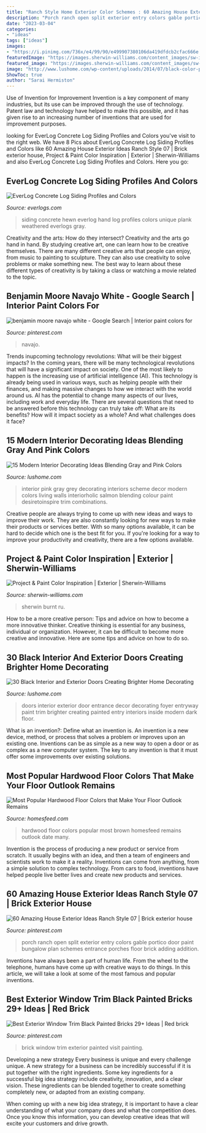 ```yaml
---
title: "Ranch Style Home Exterior Color Schemes : 60 Amazing House Exterior Ideas Ranch Style 07"
description: "Porch ranch open split exterior entry colors gable portico door paint bungalow plan schemes entrance porches floor brick adding addition"
date: "2023-03-04"
categories:
- "ideas"
tags: ["ideas"]
images:
- "https://i.pinimg.com/736x/e4/99/90/e499907380106da419dfdcb2cfac666e.jpg"
featuredImage: "https://images.sherwin-williams.com/content_images/sw-img-inspgallery-extacc-thb.jpg"
featured_image: "https://images.sherwin-williams.com/content_images/sw-img-inspgallery-extacc-thb.jpg"
image: "http://www.lushome.com/wp-content/uploads/2014/07/black-color-painting-ideas-exterior-doors-6.jpg"
ShowToc: true
author: "Sarai Hermiston"
---
```



Use of Invention for Improvement
Invention is a key component of many industries, but its use can be improved through the use of technology. Patent law and technology have helped to make this possible, and it has given rise to an increasing number of inventions that are used for improvement purposes.

	

		
looking for EverLog Concrete Log Siding Profiles and Colors you've visit to the right web. We have 8 Pics about EverLog Concrete Log Siding Profiles and Colors like 60 Amazing House Exterior Ideas Ranch Style 07 | Brick exterior house, Project &amp; Paint Color Inspiration | Exterior | Sherwin-Williams and also EverLog Concrete Log Siding Profiles and Colors. Here you go:
		
    
## EverLog Concrete Log Siding Profiles And Colors

<img loading=lazy src="http://www.everlogs.com/wp-content/uploads/2015/05/16-Hand-Hewn-Siding-3.jpg" onerror="this.onerror=null;this.src='https://tse1.mm.bing.net/th?id=OIP.ZU2qpZSbtTuEDW_CR2dojAHaFj&amp;pid=15.1';" alt="EverLog Concrete Log Siding Profiles and Colors">

_Source: everlogs.com_

>siding concrete hewn everlog hand log profiles colors unique plank weathered everlogs gray. 

	

Creativity and the arts: How do they intersect?
Creativity and the arts go hand in hand. By studying creative art, one can learn how to be creative themselves. There are many different creative arts that people can enjoy, from music to painting to sculpture. They can also use creativity to solve problems or make something new. The best way to learn about these different types of creativity is by taking a class or watching a movie related to the topic.

    
## Benjamin Moore Navajo White - Google Search | Interior Paint Colors For

<img loading=lazy src="https://i.pinimg.com/736x/80/c0/50/80c050075e146cdde9aa2a06577e67e6.jpg" onerror="this.onerror=null;this.src='https://tse4.mm.bing.net/th?id=OIP.-0ADBELMlx0dHjGojDtrrAHaHP&amp;pid=15.1';" alt="benjamin moore navajo white - Google Search | Interior paint colors for">

_Source: pinterest.com_

>navajo. 

	

Trends inupcoming technology revolutions: What will be their biggest impacts?
In the coming years, there will be many technological revolutions that will have a significant impact on society. One of the most likely to happen is the increasing use of artificial intelligence (AI). This technology is already being used in various ways, such as helping people with their finances, and making massive changes to how we interact with the world around us. AI has the potential to change many aspects of our lives, including work and everyday life. There are several questions that need to be answered before this technology can truly take off: What are its benefits? How will it impact society as a whole? And what challenges does it face?

    
## 15 Modern Interior Decorating Ideas Blending Gray And Pink Colors

<img loading=lazy src="https://www.lushome.com/wp-content/uploads/2013/02/gray-pink-color-scheme-interior-decorating-8.jpg" onerror="this.onerror=null;this.src='https://tse3.mm.bing.net/th?id=OIP.3M6Opb3Uj3jpnmX-oK8UVQHaJu&amp;pid=15.1';" alt="15 Modern Interior Decorating Ideas Blending Gray and Pink Colors">

_Source: lushome.com_

>interior pink gray grey decorating interiors scheme decor modern colors living walls interiorholic salmon blending colour paint desiretoinspire trim combinations. 

	

Creative people are always trying to come up with new ideas and ways to improve their work. They are also constantly looking for new ways to make their products or services better. With so many options available, it can be hard to decide which one is the best fit for you. If you're looking for a way to improve your productivity and creativity, there are a few options available.

    
## Project &amp; Paint Color Inspiration | Exterior | Sherwin-Williams

<img loading=lazy src="https://images.sherwin-williams.com/content_images/sw-img-inspgallery-extacc-thb.jpg" onerror="this.onerror=null;this.src='https://tse4.mm.bing.net/th?id=OIP.2Cn6-G5pvilLGxrpt8D9CgAAAA&amp;pid=15.1';" alt="Project &amp; Paint Color Inspiration | Exterior | Sherwin-Williams">

_Source: sherwin-williams.com_

>sherwin burnt ru. 

	

How to be a more creative person: Tips and advice on how to become a more innovative thinker.
Creative thinking is essential for any business, individual or organization. However, it can be difficult to become more creative and innovative. Here are some tips and advice on how to do so.

    
## 30 Black Interior And Exterior Doors Creating Brighter Home Decorating

<img loading=lazy src="http://www.lushome.com/wp-content/uploads/2014/07/black-color-painting-ideas-exterior-doors-6.jpg" onerror="this.onerror=null;this.src='https://tse2.mm.bing.net/th?id=OIP.ZyxX5o-lrze2QKmmGUBklAHaHo&amp;pid=15.1';" alt="30 Black Interior and Exterior Doors Creating Brighter Home Decorating">

_Source: lushome.com_

>doors interior exterior door entrance decor decorating foyer entryway paint trim brighter creating painted entry interiors inside modern dark floor. 

	

What is an invention?: Define what an invention is.
An invention is a new device, method, or process that solves a problem or improves upon an existing one. Inventions can be as simple as a new way to open a door or as complex as a new computer system. The key to any invention is that it must offer some improvements over existing solutions.

    
## Most Popular Hardwood Floor Colors That Make Your Floor Outlook Remains

<img loading=lazy src="https://homesfeed.com/wp-content/uploads/2015/08/most-popular-hardwood-floor-colors-for-home-ideas-with-unique-standing-lamp-and-bay-windows-plus-brown-wall.jpg" onerror="this.onerror=null;this.src='https://tse3.mm.bing.net/th?id=OIP.g3PBHkFOzrHC59D-Wl2uGAHaFj&amp;pid=15.1';" alt="Most Popular Hardwood Floor Colors that Make Your Floor Outlook Remains">

_Source: homesfeed.com_

>hardwood floor colors popular most brown homesfeed remains outlook date many. 

	

Invention is the process of producing a new product or service from scratch. It usually begins with an idea, and then a team of engineers and scientists work to make it a reality. Inventions can come from anything, from a simple solution to complex technology. From cars to food, inventions have helped people live better lives and create new products and services.

    
## 60 Amazing House Exterior Ideas Ranch Style 07 | Brick Exterior House

<img loading=lazy src="https://i.pinimg.com/736x/e4/99/90/e499907380106da419dfdcb2cfac666e.jpg" onerror="this.onerror=null;this.src='https://tse1.mm.bing.net/th?id=OIP.yFP8sBUz01xzwijWtPN98AHaJ3&amp;pid=15.1';" alt="60 Amazing House Exterior Ideas Ranch Style 07 | Brick exterior house">

_Source: pinterest.com_

>porch ranch open split exterior entry colors gable portico door paint bungalow plan schemes entrance porches floor brick adding addition. 

	

Inventions have always been a part of human life. From the wheel to the telephone, humans have come up with creative ways to do things. In this article, we will take a look at some of the most famous and popular inventions.

    
## Best Exterior Window Trim Black Painted Bricks 29+ Ideas | Red Brick

<img loading=lazy src="https://i.pinimg.com/736x/b7/7c/c8/b77cc82edf00c45e167304cb4c3f8ddb.jpg" onerror="this.onerror=null;this.src='https://tse2.mm.bing.net/th?id=OIP.BstBczJ5k8bnaowRG5rpSAAAAA&amp;pid=15.1';" alt="Best Exterior Window Trim Black Painted Bricks 29+ Ideas | Red brick">

_Source: pinterest.com_

>brick window trim exterior painted visit painting. 

	

Developing a new strategy
Every business is unique and every challenge unique. A new strategy for a business can be incredibly successful if it is put together with the right ingredients. 
Some key ingredients for a successful big idea strategy include creativity, innovation, and a clear vision. These ingredients can be blended together to create something completely new, or adapted from an existing company. 

When coming up with a new big idea strategy, it is important to have a clear understanding of what your company does and what the competition does. Once you know this information, you can develop creative ideas that will excite your customers and drive growth.

